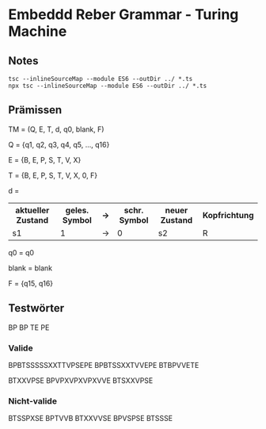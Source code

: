# Embeddd Reber Grammar - Turing Machine

## Notes

    tsc --inlineSourceMap --module ES6 --outDir ../ *.ts  
    npx tsc --inlineSourceMap --module ES6 --outDir ../ *.ts  

## Prämissen

TM = (Q, E, T, d, q0, blank, F)

Q = {q1, q2, q3, q4, q5, ..., q16}

E = {B, E, P, S, T, V, X}

T = {B, E, P, S, T, V, X, 0, F}

d =

<table>
    <tbody>
        <tr>
            <th>
                aktueller
                Zustand
            </th>
            <th>
                geles.
                Symbol
            </th>
            <th>→</th>
            <th>
                schr.
                Symbol
            </th>
            <th>
                neuer
                Zustand
            </th>
            <th>
                Kopfrichtung
            </th>
        </tr>
        <tr>
            <td>s1</td>
            <td>1</td>
            <td>→</td>
            <td>0</td>
            <td>s2</td>
            <td>R
            </td>
        </tr>
    </tbody>
</table>

q0 = q0

blank = blank

F = {q15, q16}

## Testwörter

BP BP TE PE

### Valide

BPBTSSSSSXXTTVPSEPE
BPBTSSXXTVVEPE
BTBPVVETE

BTXXVPSE
BPVPXVPXVPXVVE
BTSXXVPSE

### Nicht-valide

BTSSPXSE
BPTVVB
BTXXVVSE
BPVSPSE
BTSSSE
